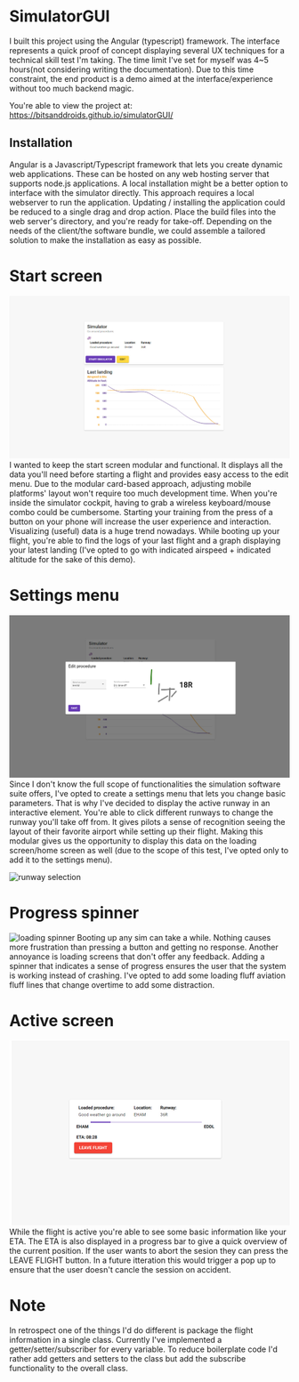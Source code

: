 # SimulatorGUI

I built this project using the Angular (typescript) framework. The interface represents a quick proof of concept displaying several UX techniques for a technical skill test I'm taking. The time limit I've set for myself was 4~5 hours(not considering writing the documentation). Due to this time constraint, the end product is a demo aimed at the interface/experience without too much backend magic.

You're able to view the project at:
https://bitsanddroids.github.io/simulatorGUI/

## Installation
Angular is a Javascript/Typescript framework that lets you create dynamic web applications. These can be hosted on any web hosting server that supports node.js applications. A local installation might be a better option to interface with the simulator directly. This approach requires a local webserver to run the application. Updating / installing the application could be reduced to a single drag and drop action. Place the build files into the web server's directory, and you're ready for take-off. Depending on the needs of the client/the software bundle, we could assemble a tailored solution to make the installation as easy as possible.

# Start screen
![start screen](https://github.com/BitsAndDroids/simulatorGUI/blob/main/src/assets/startScreen.jpg?raw=true)
I wanted to keep the start screen modular and functional. It displays all the data you'll need before starting a flight and provides easy access to the edit menu. Due to the modular card-based approach, adjusting mobile platforms' layout won't require too much development time. When you're inside the simulator cockpit, having to grab a wireless keyboard/mouse combo could be cumbersome. Starting your training from the press of a button on your phone will increase the user experience and interaction. Visualizing (useful) data is a huge trend nowadays. While booting up your flight, you're able to find the logs of your last flight and a graph displaying your latest landing (I've opted to go with indicated airspeed + indicated altitude for the sake of this demo).  

# Settings menu
![flight settings](https://github.com/BitsAndDroids/simulatorGUI/blob/main/src/assets/editFlightSettings.jpg?raw=true)
Since I don't know the full scope of functionalities the simulation software suite offers, I've opted to create a settings menu that lets you change basic parameters. That is why I've decided to display the active runway in an interactive element. You're able to click different runways to change the runway you'll take off from. It gives pilots a sense of recognition seeing the layout of their favorite airport while setting up their flight. Making this modular gives us the opportunity to display this data on the loading screen/home screen as well (due to the scope of this test, I've opted only to add it to the settings menu).

![runway selection](https://github.com/BitsAndDroids/simulatorGUI/blob/main/src/assets/runway.gif?raw=true)

# Progress spinner
![loading spinner](https://github.com/BitsAndDroids/simulatorGUI/blob/main/src/assets/spinner.gif?raw=true)
Booting up any sim can take a while. Nothing causes more frustration than pressing a button and getting no response. Another annoyance is loading screens that don't offer any feedback. Adding a spinner that indicates a sense of progress ensures the user that the system is working instead of crashing. I've opted to add some loading fluff aviation fluff lines that change overtime to add some distraction. 

# Active screen
![loading spinner](https://github.com/BitsAndDroids/simulatorGUI/blob/main/src/assets/activeScreen.jpg?raw=true)
While the flight is active you're able to see some basic information like your ETA. The ETA is also displayed in a progress bar to give a quick overview of the current position. If the user wants to abort the sesion they can press the LEAVE FLIGHT button. In a future itteration this would trigger a pop up to ensure that the user doesn't cancle the session on accident.

# Note
In retrospect one of the things I'd do different is package the flight information in a single class. Currently I've implemented a getter/setter/subscriber for every variable. To reduce boilerplate code I'd rather add getters and setters to the class but add the subscribe functionality to the overall class.
